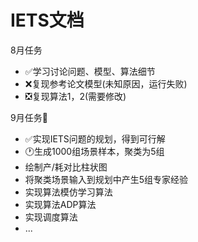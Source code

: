 # IETS文档

8月任务

- ✅学习讨论问题、模型、算法细节
- ❌复现参考论文模型(未知原因，运行失败)
- ❎复现算法1，2(需要修改)

9月任务🚩

- ✅实现IETS问题的规划，得到可行解
- 🕐生成1000组场景样本，聚类为5组
- 绘制产/耗对比柱状图
- 将聚类场景输入到规划中产生5组专家经验
- 实现算法模仿学习算法
- 实现算法ADP算法
- 实现调度算法
- ...
